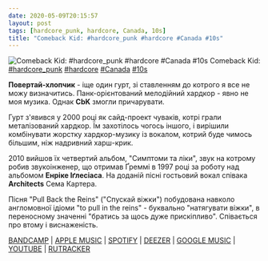```yaml
---
date: 2020-05-09T20:15:57
layout: post
tags: [hardcore_punk, hardcore, Canada, 10s]
title: "Comeback Kid: #hardcore_punk #hardcore #Canada #10s"
---
```

![Comeback Kid: #hardcore_punk #hardcore #Canada #10s](https://res.cloudinary.com/vast-space-unexplored/image/upload/q_auto,dpr_auto,w_auto/photos/photo_963_09-05-2020_20-15-57.jpg)
Comeback Kid: [#hardcore_punk](/tags/#hardcore_punk) [#hardcore](/tags/#hardcore) [#Canada](/tags/#Canada) [#10s](/tags/#10s)

**Повертай-хлопчик** - іще один гурт, зі ставленням до котрого я все не можу визначитись. Панк-орієнтований мелодійний хардкор - явно не моя музика. Однак **CbK** змогли причарувати.

Гурт з&#39;явився у 2000 році як сайд-проект чуваків, котрі грали металізований хардкор. Їм захотілось чогось іншого, і вирішили комбінувати жорстку хардкор-музику із вокалом, котрий буде чимось більшим, ніж надривний харш-крик.

2010 вийшов їх четвертий альбом, &quot;Симптоми та ліки&quot;, звук на котрому робив звукоінженер, що отримав Ґреммі в 1997 році за роботу над альбомом **Енріке Іґлесіаса**. На доданій пісні гостьовий вокал співака **Architects** Сема Картера.

Пісня &quot;Pull Back the Reins&quot; (&quot;Спускай віжки&quot;) побудована навколо англомовної ідіоми &quot;to pull in the reins&quot; - буквально &quot;натягувати віжки&quot;, в переносному значенні &quot;братись за щось дуже прискіпливо&quot;. Співається про втому і виснаженість.

[BANDCAMP](https://music.teamdistort.com/album/symptoms-cures) \| [APPLE MUSIC](https://itunes.apple.com/ru/album/symptoms-cures/467007789) \| [SPOTIFY](https://open.spotify.com/album/73aAFJkW9pXJLGtig9po0Q) \| [DEEZER](https://www.deezer.com/album/1266910?utm_source=deezer&amp;utm_content=album-1266910&amp;utm_term=1601611822_1589044476&amp;utm_medium=web) \| [GOOGLE MUSIC](https://play.google.com/music/m/B7hfjxxwc2tkj4ktg52vidsketi?t=Symptoms__Cures_-_Comeback_Kid) \| [YOUTUBE](https://www.youtube.com/playlist?list=OLAK5uy_lwCqF-GvJurSqEDa7ftRlqtbOun9EbBDM) \| [RUTRACKER](https://rutracker.org/forum/viewtopic.php?t=3663414)
